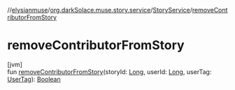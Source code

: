 //[elysianmuse](../../../index.md)/[org.darkSolace.muse.story.service](../index.md)/[StoryService](index.md)/[removeContributorFromStory](remove-contributor-from-story.md)

# removeContributorFromStory

[jvm]\
fun [removeContributorFromStory](remove-contributor-from-story.md)(storyId: [Long](https://kotlinlang.org/api/latest/jvm/stdlib/kotlin/-long/index.html), userId: [Long](https://kotlinlang.org/api/latest/jvm/stdlib/kotlin/-long/index.html), userTag: [UserTag](../../org.darkSolace.muse.user.model/-user-tag/index.md)): [Boolean](https://kotlinlang.org/api/latest/jvm/stdlib/kotlin/-boolean/index.html)
